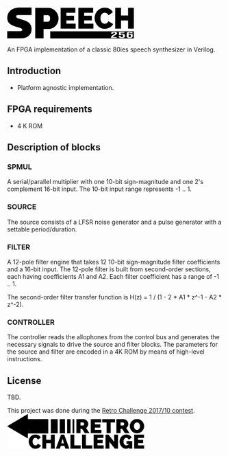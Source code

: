 ![Speech256](assets/logo_small.png)

An FPGA implementation of a classic 80ies speech synthesizer in Verilog.

## Introduction

* Platform agnostic implementation.

## FPGA requirements
* 4 K ROM

## Description of blocks

### SPMUL
A serial/parallel multiplier with one 10-bit sign-magnitude and one 2's complement 16-bit input. The 10-bit input range represents -1 .. 1.

### SOURCE
The source consists of a LFSR noise generator and a pulse generator with a settable period/duration.

### FILTER
A 12-pole filter engine that takes 12 10-bit sign-magnitude filter coefficients and a 16-bit input. The 12-pole filter is built from second-order sections, each having coefficients A1 and A2. Each filter coefficient has a range of -1 .. 1.

The second-order filter transfer function is H(z) = 1 / (1 - 2 * A1 * z^-1 - A2 * z^-2).

### CONTROLLER
The controller reads the allophones from the control bus and generates the necessary signals to drive the source and filter blocks. The parameters for the source and filter are encoded in a 4K ROM by means of high-level instructions.

## License
TBD.

This project was done during the [Retro Challenge 2017/10 contest](http://www.retrochallenge.org).
<br>
![Retrochallenge](assets/retrochallenge_logo.png)